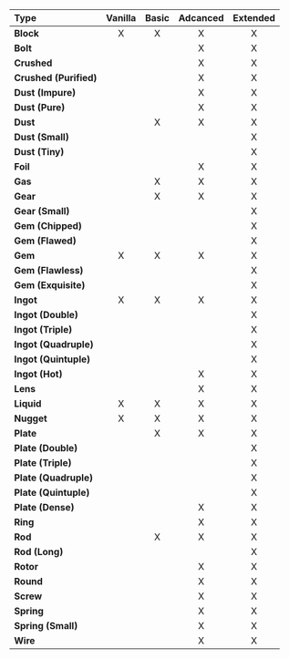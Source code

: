 
|Type|Vanilla|Basic|Adcanced|Extended|
|:---|:---:|:---:|:---:|:---:|
|**Block**|X|X|X|X|
|**Bolt**| | |X|X|
|**Crushed**| | |X|X|
|**Crushed (Purified)**| | |X|X|
|**Dust (Impure)**| | |X|X|
|**Dust (Pure)**| | |X|X|
|**Dust**| |X|X|X|
|**Dust (Small)**| | | |X|
|**Dust (Tiny)**| | | |X|
|**Foil**| | |X|X|
|**Gas**| |X|X|X|
|**Gear**| |X|X|X|
|**Gear (Small)**| | | |X|
|**Gem (Chipped)**| | | |X|
|**Gem (Flawed)**| | | |X|
|**Gem**|X|X|X|X|
|**Gem (Flawless)**| | | |X|
|**Gem (Exquisite)**| | | |X|
|**Ingot**|X|X|X|X|
|**Ingot (Double)**| | | |X|
|**Ingot (Triple)**| | | |X|
|**Ingot (Quadruple)**| | | |X|
|**Ingot (Quintuple)**| | | |X|
|**Ingot (Hot)**| | |X|X|
|**Lens**| | |X|X|
|**Liquid**|X|X|X|X|
|**Nugget**|X|X|X|X|
|**Plate**| |X|X|X|
|**Plate (Double)**| | | |X|
|**Plate (Triple)**| | | |X|
|**Plate (Quadruple)**| | | |X|
|**Plate (Quintuple)**| | | |X|
|**Plate (Dense)**| | |X|X|
|**Ring**| | |X|X|
|**Rod**| |X|X|X|
|**Rod (Long)**| | | |X|
|**Rotor**| | |X|X|
|**Round**| | |X|X|
|**Screw**| | |X|X|
|**Spring**| | |X|X|
|**Spring (Small)**| | |X|X|
|**Wire**| | |X|X|
